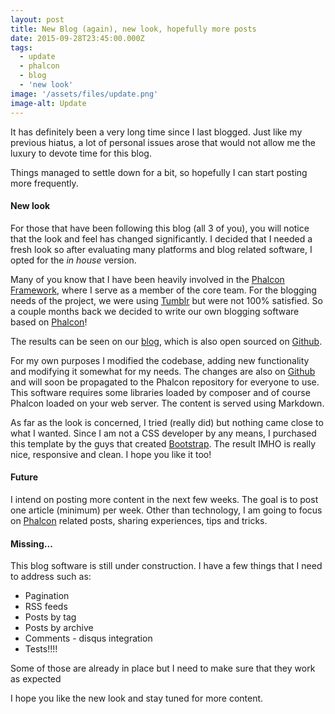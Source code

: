 ```yaml
---
layout: post
title: New Blog (again), new look, hopefully more posts
date: 2015-09-28T23:45:00.000Z
tags:
  - update
  - phalcon
  - blog
  - 'new look'
image: '/assets/files/update.png'
image-alt: Update
---
```

It has definitely been a very long time since I last blogged. Just like my previous hiatus, a lot of personal issues arose that would not allow me the luxury to devote time for this blog.

Things managed to settle down for a bit, so hopefully I can start posting more frequently.

#### New look

For those that have been following this blog (all 3 of you), you will notice that the look and feel has changed significantly. I decided that I needed a fresh look so after evaluating many platforms and blog related software, I opted for the *in house* version.
  
Many of you know that I have been heavily involved in the [Phalcon Framework](https://phalcon.io), where I serve as a member of the core team. For the blogging needs of the project, we were using [Tumblr](https://tumblr.com) but were not 100% satisfied. So a couple months back we decided to write our own blogging software based on [Phalcon](https://phalcon.io)!

The results can be seen on our [blog](https://blog.phalcon.io), which is also open sourced on [Github](https://github.com/phalcon/blog). 

For my own purposes I modified the codebase, adding new functionality and modifying it somewhat for my needs. The changes are also on [Github](https://github.com/niden/blog) and will soon be propagated to the Phalcon repository for everyone to use. This software requires some libraries loaded by composer and of course Phalcon loaded on your web server. The content is served using Markdown.

As far as the look is concerned, I tried (really did) but nothing came close to what I wanted. Since I am not a CSS developer by any means, I purchased this template by the guys that created [Bootstrap](https://getbootstrap.com). The result IMHO is really nice, responsive and clean. I hope you like it too!

#### Future

I intend on posting more content in the next few weeks. The goal is to post one article (minimum) per week. Other than technology, I am going to focus on [Phalcon](https://phalcon.io) related posts, sharing experiences, tips and tricks.

#### Missing...

This blog software is still under construction. I have a few things that I need to address such as:

- Pagination
- RSS feeds
- Posts by tag
- Posts by archive
- Comments - disqus integration
- Tests!!!!

Some of those are already in place but I need to make sure that they work as expected

I hope you like the new look and stay tuned for more content.
